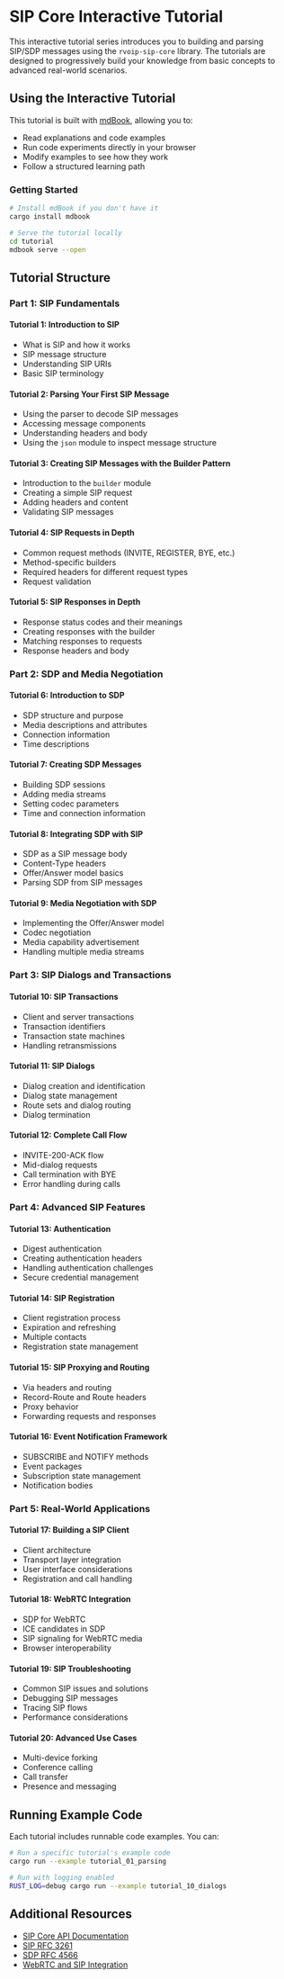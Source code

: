 # SIP Core Interactive Tutorial

This interactive tutorial series introduces you to building and parsing SIP/SDP messages using the `rvoip-sip-core` library. The tutorials are designed to progressively build your knowledge from basic concepts to advanced real-world scenarios.

## Using the Interactive Tutorial

This tutorial is built with [mdBook](https://rust-lang.github.io/mdBook/), allowing you to:
- Read explanations and code examples
- Run code experiments directly in your browser
- Modify examples to see how they work
- Follow a structured learning path

### Getting Started

```bash
# Install mdBook if you don't have it
cargo install mdbook

# Serve the tutorial locally
cd tutorial
mdbook serve --open
```

## Tutorial Structure

### Part 1: SIP Fundamentals

#### Tutorial 1: Introduction to SIP
- What is SIP and how it works
- SIP message structure
- Understanding SIP URIs
- Basic SIP terminology

#### Tutorial 2: Parsing Your First SIP Message
- Using the parser to decode SIP messages
- Accessing message components
- Understanding headers and body
- Using the `json` module to inspect message structure

#### Tutorial 3: Creating SIP Messages with the Builder Pattern
- Introduction to the `builder` module
- Creating a simple SIP request
- Adding headers and content
- Validating SIP messages

#### Tutorial 4: SIP Requests in Depth
- Common request methods (INVITE, REGISTER, BYE, etc.)
- Method-specific builders
- Required headers for different request types
- Request validation

#### Tutorial 5: SIP Responses in Depth
- Response status codes and their meanings
- Creating responses with the builder
- Matching responses to requests
- Response headers and body

### Part 2: SDP and Media Negotiation

#### Tutorial 6: Introduction to SDP
- SDP structure and purpose
- Media descriptions and attributes
- Connection information
- Time descriptions

#### Tutorial 7: Creating SDP Messages
- Building SDP sessions
- Adding media streams
- Setting codec parameters
- Time and connection information

#### Tutorial 8: Integrating SDP with SIP
- SDP as a SIP message body
- Content-Type headers
- Offer/Answer model basics
- Parsing SDP from SIP messages

#### Tutorial 9: Media Negotiation with SDP
- Implementing the Offer/Answer model
- Codec negotiation
- Media capability advertisement
- Handling multiple media streams

### Part 3: SIP Dialogs and Transactions

#### Tutorial 10: SIP Transactions
- Client and server transactions
- Transaction identifiers
- Transaction state machines
- Handling retransmissions

#### Tutorial 11: SIP Dialogs
- Dialog creation and identification
- Dialog state management
- Route sets and dialog routing
- Dialog termination

#### Tutorial 12: Complete Call Flow
- INVITE-200-ACK flow
- Mid-dialog requests
- Call termination with BYE
- Error handling during calls

### Part 4: Advanced SIP Features

#### Tutorial 13: Authentication
- Digest authentication
- Creating authentication headers
- Handling authentication challenges
- Secure credential management

#### Tutorial 14: SIP Registration
- Client registration process
- Expiration and refreshing
- Multiple contacts
- Registration state management

#### Tutorial 15: SIP Proxying and Routing
- Via headers and routing
- Record-Route and Route headers
- Proxy behavior
- Forwarding requests and responses

#### Tutorial 16: Event Notification Framework
- SUBSCRIBE and NOTIFY methods
- Event packages
- Subscription state management
- Notification bodies

### Part 5: Real-World Applications

#### Tutorial 17: Building a SIP Client
- Client architecture
- Transport layer integration
- User interface considerations
- Registration and call handling

#### Tutorial 18: WebRTC Integration
- SDP for WebRTC
- ICE candidates in SDP
- SIP signaling for WebRTC media
- Browser interoperability

#### Tutorial 19: SIP Troubleshooting
- Common SIP issues and solutions
- Debugging SIP messages
- Tracing SIP flows
- Performance considerations

#### Tutorial 20: Advanced Use Cases
- Multi-device forking
- Conference calling
- Call transfer
- Presence and messaging

## Running Example Code

Each tutorial includes runnable code examples. You can:

```bash
# Run a specific tutorial's example code
cargo run --example tutorial_01_parsing

# Run with logging enabled
RUST_LOG=debug cargo run --example tutorial_10_dialogs
```

## Additional Resources

- [SIP Core API Documentation](https://docs.rs/rvoip-sip-core)
- [SIP RFC 3261](https://datatracker.ietf.org/doc/html/rfc3261)
- [SDP RFC 4566](https://datatracker.ietf.org/doc/html/rfc4566)
- [WebRTC and SIP Integration](https://datatracker.ietf.org/doc/html/rfc7118) 
